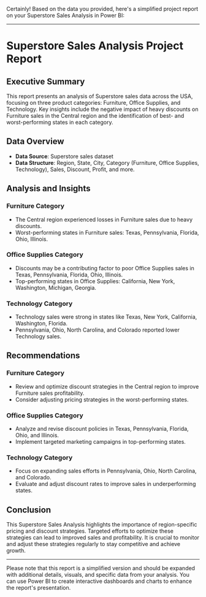 Certainly! Based on the data you provided, here's a simplified project report on your Superstore Sales Analysis in Power BI:

---

# Superstore Sales Analysis Project Report

## Executive Summary

This report presents an analysis of Superstore sales data across the USA, focusing on three product categories: Furniture, Office Supplies, and Technology. Key insights include the negative impact of heavy discounts on Furniture sales in the Central region and the identification of best- and worst-performing states in each category.

## Data Overview

- **Data Source**: Superstore sales dataset
- **Data Structure**: Region, State, City, Category (Furniture, Office Supplies, Technology), Sales, Discount, Profit, and more.

## Analysis and Insights

### Furniture Category

- The Central region experienced losses in Furniture sales due to heavy discounts.
- Worst-performing states in Furniture sales: Texas, Pennsylvania, Florida, Ohio, Illinois.

### Office Supplies Category

- Discounts may be a contributing factor to poor Office Supplies sales in Texas, Pennsylvania, Florida, Ohio, Illinois.
- Top-performing states in Office Supplies: California, New York, Washington, Michigan, Georgia.

### Technology Category

- Technology sales were strong in states like Texas, New York, California, Washington, Florida.
- Pennsylvania, Ohio, North Carolina, and Colorado reported lower Technology sales.

## Recommendations

### Furniture Category

- Review and optimize discount strategies in the Central region to improve Furniture sales profitability.
- Consider adjusting pricing strategies in the worst-performing states.

### Office Supplies Category

- Analyze and revise discount policies in Texas, Pennsylvania, Florida, Ohio, and Illinois.
- Implement targeted marketing campaigns in top-performing states.

### Technology Category

- Focus on expanding sales efforts in Pennsylvania, Ohio, North Carolina, and Colorado.
- Evaluate and adjust discount rates to improve sales in underperforming states.

## Conclusion

This Superstore Sales Analysis highlights the importance of region-specific pricing and discount strategies. Targeted efforts to optimize these strategies can lead to improved sales and profitability. It is crucial to monitor and adjust these strategies regularly to stay competitive and achieve growth.

---

Please note that this report is a simplified version and should be expanded with additional details, visuals, and specific data from your analysis. You can use Power BI to create interactive dashboards and charts to enhance the report's presentation.
